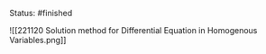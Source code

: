 Status: #finished  

![[221120 Solution method for Differential Equation in Homogenous Variables.png]]



